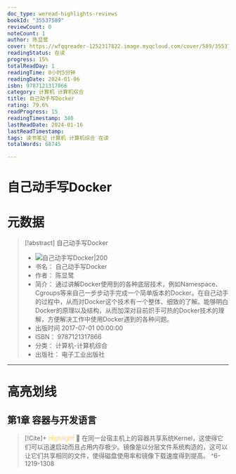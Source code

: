 ```yaml
---
doc_type: weread-highlights-reviews
bookId: "35537589"
reviewCount: 0
noteCount: 1
author: 陈显鹭
cover: https://wfqqreader-1252317822.image.myqcloud.com/cover/589/35537589/t7_35537589.jpg
readingStatus: 在读
progress: 15%
totalReadDay: 1
readingTime: 0小时5分钟
readingDate: 2024-01-06
isbn: 9787121317866
category: 计算机 计算机综合
title: 自己动手写Docker
rating: 79.6%
readProgress: 15
readingTimestamp: 340
lastReadDate: 2024-01-16
lastReadTimestamp: 
tags: 读书笔记 计算机 计算机综合 在读
totalWords: 68745

---
```


# 自己动手写Docker

# 元数据
> [!abstract] 自己动手写Docker
> - ![ 自己动手写Docker|200](https://wfqqreader-1252317822.image.myqcloud.com/cover/589/35537589/t7_35537589.jpg)
> - 书名： 自己动手写Docker
> - 作者： 陈显鹭
> - 简介： 通过讲解Docker使用到的各种底层技术，例如Namespace、Cgroups等来自己一步步动手完成一个简单版本的Docker。在自己动手的过程中，从而对Docker这个技术有一个整体、细致的了解。能够明白Docker的原理以及结构，从而加深对目前炽手可热的Docker技术的理解，方便解决工作中使用Docker遇到的各种问题。
> - 出版时间 2017-07-01 00:00:00
> - ISBN： 9787121317866
> - 分类： 计算机-计算机综合
> - 出版社： 电子工业出版社



---

# 高亮划线

## 第1章 容器与开发语言

> [!Cite]+ <span style="color: #ffce78;">Highlight</span>
> 📌 在同一台宿主机上的容器共享系统Kernel，这使得它们可以迅速启动而且占用内存极少。镜像是以分层文件系统构造的，这可以让它们共享相同的文件，使得磁盘使用率和镜像下载速度得到提高。
> ^6-1219-1308

